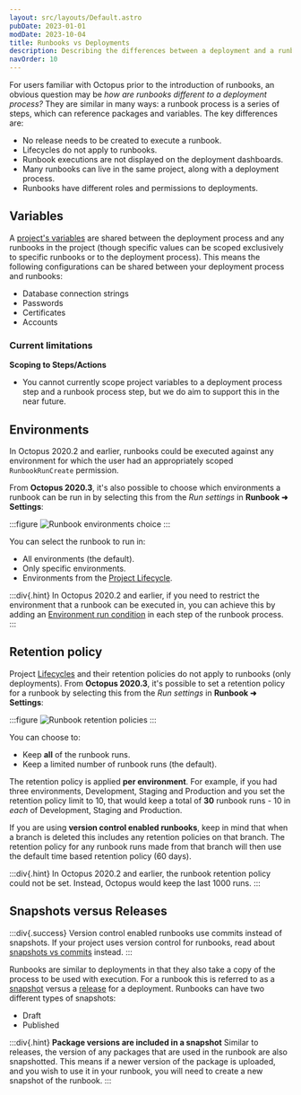 ```yaml
---
layout: src/layouts/Default.astro
pubDate: 2023-01-01
modDate: 2023-10-04
title: Runbooks vs Deployments
description: Describing the differences between a deployment and a runbook.
navOrder: 10
---
```


For users familiar with Octopus prior to the introduction of runbooks, an obvious question may be _how are runbooks different to a deployment process?_  They are similar in many ways: a runbook process is a series of steps, which can reference packages and variables. The key differences are:

- No release needs to be created to execute a runbook.
- Lifecycles do not apply to runbooks.
- Runbook executions are not displayed on the deployment dashboards.
- Many runbooks can live in the same project, along with a deployment process.
- Runbooks have different roles and permissions to deployments.

## Variables

A [project's variables](/docs/projects/variables) are shared between the deployment process and any runbooks in the project (though specific values can be scoped exclusively to specific runbooks or to the deployment process). This means the following configurations can be shared between your deployment process and runbooks:
- Database connection strings
- Passwords
- Certificates
- Accounts

### Current limitations

**Scoping to Steps/Actions**
- You cannot currently scope project variables to a deployment process step and a runbook process step, but we do aim to support this in the near future.

## Environments

In Octopus 2020.2 and earlier, runbooks could be executed against any environment for which the user had an appropriately scoped `RunbookRunCreate` permission.

From **Octopus 2020.3**, it's also possible to choose which environments a runbook can be run in by selecting this from the *Run settings* in **Runbook ➜ Settings**:

:::figure
![Runbook environments choice](/docs/runbooks/runbooks-vs-deployments/runbook-runsettings-environments.png)
:::

You can select the runbook to run in:
- All environments (the default).
- Only specific environments.
- Environments from the [Project Lifecycle](/docs/releases/lifecycles).

:::div{.hint}
In Octopus 2020.2 and earlier, if you need to restrict the environment that a runbook can be executed in, you can achieve this by adding an [Environment run condition](/docs/projects/steps/conditions/#environments) in each step of the runbook process.
:::

## Retention policy

Project [Lifecycles](/docs/releases/lifecycles) and their retention policies do not apply to runbooks (only deployments). From **Octopus 2020.3**, it's possible to set a retention policy for a runbook by selecting this from the *Run settings* in **Runbook ➜ Settings**:

:::figure
![Runbook retention policies](/docs/runbooks/runbooks-vs-deployments/runbook-runsettings-retention.png)
:::

You can choose to:
- Keep **all** of the runbook runs.
- Keep a limited number of runbook runs (the default).

The retention policy is applied **per environment**. For example, if you had three environments, Development, Staging and Production and you set the retention policy limit to 10, that would keep a total of **30** runbook runs - 10 in *each* of Development, Staging and Production.

If you are using **version control enabled runbooks**, keep in mind that when a branch is deleted this includes any retention policies on that branch. The retention policy for any runbook runs made from that branch will then use the default time based retention policy (60 days).

:::div{.hint}
In Octopus 2020.2 and earlier, the runbook retention policy could not be set. Instead, Octopus would keep the last 1000 runs.
:::

## Snapshots versus Releases

:::div{.success}
Version control enabled runbooks use commits instead of snapshots. If your project uses version control for runbooks, read about [snapshots vs commits](/docs/runbooks/version-control-runbooks#snapshots-vs-commits) instead. 
:::

Runbooks are similar to deployments in that they also take a copy of the process to be used with execution. For a runbook this is referred to as a [snapshot](/docs/runbooks/runbook-publishing/#snapshots) versus a [release](/docs/releases) for a deployment. Runbooks can have two different types of snapshots:
- Draft
- Published

:::div{.hint}
**Package versions are included in a snapshot**
Similar to releases, the version of any packages that are used in the runbook are also snapshotted. This means if a newer version of the package is uploaded, and you wish to use it in your runbook, you will need to create a new snapshot of the runbook.
:::